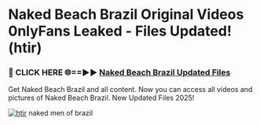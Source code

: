 # Naked Beach Brazil Original Videos 0nlyFans Leaked - Files Updated! (htir)

<h3>🔴 CLICK HERE 🌐==►► <a href="https://tinyurl.com/up5wt9bj" rel="nofollow">Naked Beach Brazil Updated Files</a></h3>

Get Naked Beach Brazil and all content. Now you can access all videos and pictures of Naked Beach Brazil. New Updated Files 2025!

[![htir](https://i.imgur.com/ABiUzMV.gif)](https://tinyurl.com/up5wt9bj)
naked men of brazil